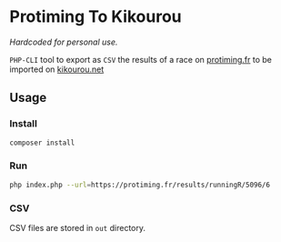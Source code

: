 # Protiming To Kikourou

*Hardcoded for personal use.*

`PHP-CLI` tool to export as `CSV` the results of a race on [protiming.fr](https://protiming.fr/results/runningR/5096/6) to be imported on [kikourou.net](http://www.kikourou.net/aide/resultats.gestion.php)

## Usage

### Install

```bash
composer install
```

### Run

```bash
php index.php --url=https://protiming.fr/results/runningR/5096/6
```

### CSV

CSV files are stored in `out` directory.